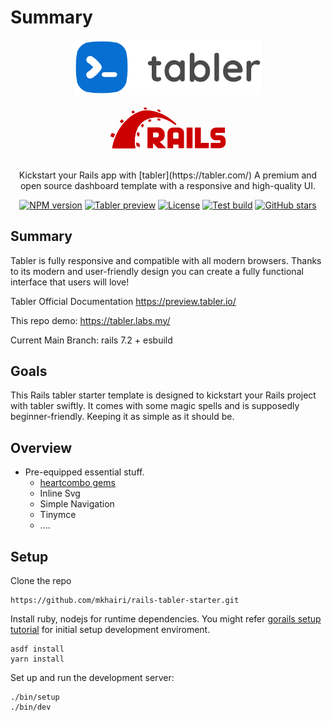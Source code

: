 # Summary

<p align="center">
<a href="https://github.com/mkhairi/rails-tabler-starter"><img src="https://raw.githubusercontent.com/tabler/tabler/dev/src/static/logo.svg" alt="A premium and open source dashboard template with a responsive and high-quality UI." width="300"></a>
<a>
  <svg xmlns="http://www.w3.org/2000/svg" height="100" width="240" viewBox="-59.385 -34.8 514.67 208.8"><g fill-rule="evenodd" fill="#C00"><path d="M344.6 121.1v18.1h32.7c6.7 0 18.2-4.9 18.6-18.6v-7c0-11.7-9.6-18.6-18.6-18.6H361v-8.4h32.3V68.4h-31c-8 0-18.7 6.6-18.7 18.9v6.3c0 12.3 10.6 18.6 18.7 18.6 22.5.1-5.4 0 15.4 0v8.8m-208.3-4.3s17.5-1.5 17.5-24.1-21.2-24.7-21.2-24.7h-38.2v71.3h19.2V122l16.6 17.2h28.4zm-7.4-14.6h-15.3V85.8h15.4s4.3 1.6 4.3 8.1-4.4 8.2-4.4 8.2zm72.3-33.7h-19.5c-13.9 0-18.6 12.6-18.6 18.6v52.2h19.5v-12.5H234v12.5h18.9V87c0-15.2-13.8-18.6-18.6-18.6zm-.3 38.1h-18.4V89.2s0-3.9 6.1-3.9h6.7c5.4 0 5.5 3.9 5.5 3.9v17.3zm27.8-38.1h20.3v70.8h-20.3zm28.6 0v70.8h47.5v-18.3h-27.3V68.4z"/><path d="M7 139.2h79s-15.1-68.9 34.9-96.8c10.9-5.3 45.6-25.1 102.4 16.9 1.8-1.5 3.5-2.7 3.5-2.7s-52-51.9-109.9-46.1C87.8 13.1 52 39.6 31 74.6c-21 35-24 64.6-24 64.6z"/><path d="M7 139.2h79s-15.1-68.9 34.9-96.8c10.9-5.3 45.6-25.1 102.4 16.9 1.8-1.5 3.5-2.7 3.5-2.7s-52-51.9-109.9-46.1C87.8 13.1 52 39.6 31 74.6c-21 35-24 64.6-24 64.6z"/><path d="M7 139.2h79s-15.1-68.9 34.9-96.8c10.9-5.3 45.6-25.1 102.4 16.9 1.8-1.5 3.5-2.7 3.5-2.7s-52-51.9-109.9-46.1c-29.2 2.6-65 29.1-86 64.1-21 35-23.9 64.6-23.9 64.6zM171.6 16.1l.4-6.7c-.9-.5-3.4-1.7-9.7-3.5l-.4 6.6c3.3 1.1 6.5 2.3 9.7 3.6z"/><path d="M162.1 37.3l-.4 6.3c3.3.1 6.6.5 9.9 1.2l.4-6.2c-3.4-.7-6.7-1.1-9.9-1.3zm-37-31.2h1l-2-6.1c-3.1 0-6.3.2-9.6.6l1.9 5.9c2.9-.3 5.8-.4 8.7-.4zm4.8 36.8l2.3 6.9c2.9-1.4 5.8-2.6 8.7-3.5l-2.2-6.6c-3.4 1-6.3 2.1-8.8 3.2zM84.5 16.6L80 9.7c-2.5 1.3-5.1 2.7-7.8 4.3l4.6 7c2.6-1.6 5.1-3.1 7.7-4.4zm20.5 45l4.8 7.2c1.7-2.5 3.7-4.8 5.9-7.1l-4.5-6.8c-2.3 2.1-4.4 4.4-6.2 6.7zM90.5 93.8l8.1 6.4c.4-3.9 1.1-7.8 2.1-11.7l-7.2-5.7c-1.3 3.7-2.2 7.4-3 11zM46.7 46.3l-7.1-6.2c-2.6 2.5-5.1 5-7.4 7.5l7.7 6.6c2.1-2.7 4.4-5.4 6.8-7.9zM16.5 91L5 86.8c-1.9 4.3-4 9.3-5 12l11.5 4.2c1.3-3.4 3.4-8.3 5-12zM89 119.2c.2 5.3.7 9.6 1.2 12.6l12 4.3c-.9-3.9-1.8-8.3-2.4-13z"/></g><script xmlns=""/></svg>
</a>
</p>
<p align="center">
Kickstart your Rails app with [tabler](https://tabler.com/) A premium and open source dashboard template with a responsive and high-quality UI.
</p>

<p align="center">
<a href="https://www.npmjs.com/package/@tabler/core" target="__blank"><img src="https://img.shields.io/npm/v/@tabler/core?color=1864ab&label=Latest+version" alt="NPM version"></a>
<a href="https://tabler.labs.my" target="__blank"><img src="https://img.shields.io/static/v1?label=Demo&message=preview&color=228be6" alt="Tabler preview"></a>
<a href="https://github.com/mkhairi/rails-tabler-starter/blob/master/LICENSE"><img src="https://img.shields.io/npm/l/tabler.svg?label=License&message=MIT&color=1c7ed6" alt="License"></a>
<a href="https://github.com/mkhairi/rails-tabler-starter/actions/workflows/ci.yml" target="__blank"><img alt="Test build" src="https://github.com/mkhairi/rails-tabler-starter/actions/workflows/ci.yml/badge.svg"></a>
<a href="https://github.com/mkhairi/rails-tabler-starter" target="__blank"><img alt="GitHub stars" src="https://img.shields.io/github/stars/mkhairi/rails-tabler-starter?style=social"></a>
</p>


## Summary
Tabler is fully responsive and compatible with all modern browsers. Thanks to its modern and user-friendly design you can create a fully functional interface that users will love!

Tabler Official Documentation https://preview.tabler.io/

This repo demo: https://tabler.labs.my/

Current Main Branch: rails 7.2 + esbuild

## Goals

This Rails tabler starter template is designed to kickstart your Rails project with tabler swiftly. It comes with some magic spells and is supposedly beginner-friendly. Keeping it as simple as it should be.

## Overview

* Pre-equipped essential stuff.
  - [heartcombo gems](https://github.com/heartcombo)
  - Inline Svg
  - Simple Navigation
  - Tinymce
  - ....

## Setup

Clone the repo
```
https://github.com/mkhairi/rails-tabler-starter.git
```

Install ruby, nodejs for runtime dependencies. You might refer [gorails setup tutorial](https://gorails.com/setup) for initial setup development enviroment.
```
asdf install
yarn install
```

Set up and run the development server:
```
./bin/setup
./bin/dev
```
